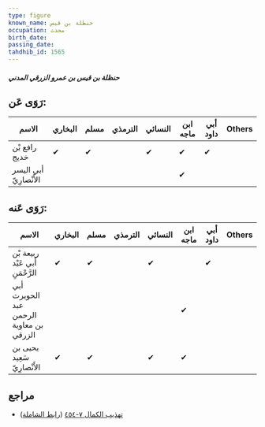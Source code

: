 ```yaml
---
type: figure
known_name: حنظلة بن قيس
occupation: محدث
birth_date:
passing_date:
tahdhib_id: 1565
---
```

##### حنظلة بن قيس بن عمرو الزرقي المدني

## رَوَى عَن:
| الاسم                  | البخاري | مسلم | الترمذي | النسائي | ابن ماجه | أبي داود | Others |
| ---------------------- | ------- | ---- | ------- | ------- | -------- | -------- | ------ |
| رافع بْن خديج          | ✔       | ✔    |         | ✔       | ✔        | ✔        |        |
| أبي اليسر الأَنْصارِيّ |         |      |         |         | ✔        |          |        |
## رَوَى عَنه:
| الاسم                                   | البخاري | مسلم | الترمذي | النسائي | ابن ماجه | أبي داود | Others |
| --------------------------------------- | ------- | ---- | ------- | ------- | -------- | -------- | ------ |
| ربيعة بْن أَبي عَبْد الرَّحْمَنِ        | ✔       | ✔    |         | ✔       |          | ✔        |        |
| أبي الحويرث عبد الرحمن بن معاوية الزرقي |         |      |         |         | ✔        |          |        |
| يحيى بن سَعِيد الأَنْصارِيّ             | ✔       | ✔    |         | ✔       | ✔        |          |        |
## مراجع
- [تهذيب الكمال ٧-٤٥٤](obsidian://open?vault=Tahdhib-al-Kamal&file=Figures/١٥٦٥-حنظلة%20بن%20قيس%20بن%20عمرو%20الزرقي%20المدني) ([رابط الشاملة](https://shamela.ws/book/3722/3676))